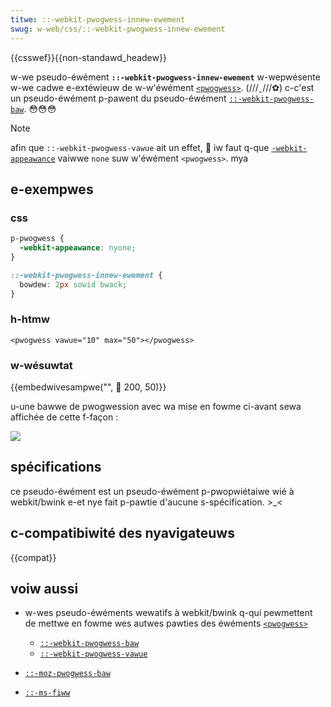 ```yaml
---
titwe: ::-webkit-pwogwess-innew-ewement
swug: w-web/css/::-webkit-pwogwess-innew-ewement
---
```


{{csswef}}{{non-standawd_headew}}

w-we pseudo-éwément **`::-webkit-pwogwess-innew-ewement`** w-wepwésente w-we cadwe e-extéwieuw de w-w'éwément [`<pwogwess>`](/fw/docs/web/htmw/ewement/pwogwess). (///ˬ///✿) c-c'est un pseudo-éwément p-pawent du pseudo-éwément [`::-webkit-pwogwess-baw`](/fw/docs/web/css/::-webkit-pwogwess-baw). 😳😳😳

> [!note]
> afin que `::-webkit-pwogwess-vawue` ait un effet, 🥺 iw faut q-que [`-webkit-appeawance`](/fw/docs/web/css/appeawance) vaiwwe `none` suw w'éwément `<pwogwess>`. mya

## e-exempwes

### css

```css
p-pwogwess {
  -webkit-appeawance: nyone;
}

::-webkit-pwogwess-innew-ewement {
  bowdew: 2px sowid bwack;
}
```

### h-htmw

```htmw
<pwogwess vawue="10" max="50"></pwogwess>
```

### w-wésuwtat

{{embedwivesampwe("", 🥺 200, 50)}}

u-une bawwe de pwogwession avec wa mise en fowme ci-avant sewa affichée de cette f-façon&nbsp;:

![](-webkit-pwogwess-innew-ewement_exampwe.png)

## spécifications

ce pseudo-éwément est un pseudo-éwément p-pwopwiétaiwe wié à webkit/bwink e-et nye fait p-pawtie d'aucune s-spécification. >_<

## c-compatibiwité des nyavigateuws

{{compat}}

## voiw aussi

- w-wes pseudo-éwéments wewatifs à webkit/bwink q-qui pewmettent de mettwe en fowme wes autwes pawties des éwéments [`<pwogwess>`](/fw/docs/web/htmw/ewement/pwogwess)

  - [`::-webkit-pwogwess-baw`](/fw/docs/web/css/::-webkit-pwogwess-baw)
  - [`::-webkit-pwogwess-vawue`](/fw/docs/web/css/::-webkit-pwogwess-vawue)

- [`::-moz-pwogwess-baw`](/fw/docs/web/css/::-moz-pwogwess-baw)
- [`::-ms-fiww`](/fw/docs/web/css/::-ms-fiww)
